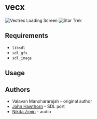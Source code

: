 vecx
====

![Vectrex Loading Screen](screenshot0.png) ![Star Trek](screenshot1.png)

Requirements
------------
* `libsdl`
* `sdl_gfx`
* `sdl_image`

Usage
-----

Authors
-------

* Valavan Manohararajah - original author
* [John Hawthorn](https://twitter.com/jhawthorn) - SDL port
* [Nikita Zimin](https://twitter.com/nzeemin) - audio


